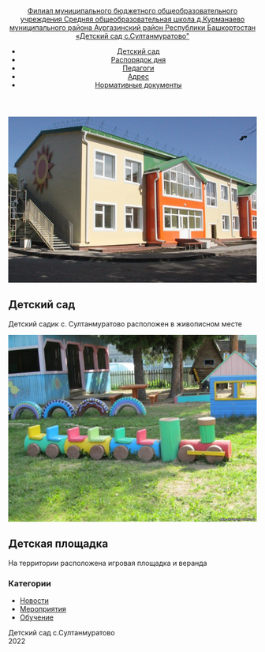<!DOCTYPE html>
<html>
<head>
  <meta charset="utf-8">
  <meta name="viewport" content="width=device-width, initial-scale=1">
  <title>Детский сад с Султанмуратово</title>
  <link rel="stylesheet" type="text/css" href="https://fonts.googleapis.com/css?family=Open+Sans:400,400italic,600,600italic,700,700italic|Playfair+Display:400,700&subset=latin,cyrillic">
  <link rel="stylesheet" type="text/css" href="https://cdnjs.cloudflare.com/ajax/libs/font-awesome/4.4.0/css/font-awesome.css">
  <link rel="stylesheet" type="text/css" href="style.css">
  <script src="https://cdnjs.cloudflare.com/ajax/libs/jquery/2.2.2/jquery.min.js"></script>
  <script src="https://cdnjs.cloudflare.com/ajax/libs/prefixfree/1.0.7/prefixfree.min.js"></script>  
</head>
<body>
<header>
    <nav class="container">
      <a class="logo" href="">
        Филиал муниципального бюджетного общеобразовательного учреждения Средняя общеобразовательная школа д.Курманаево муниципального района Аургазинский район Республики Башкортостан «Детский сад с.Султанмуратово"
      </a>
      <div class="nav-toggle"><span></span></div>
      <ul id="menu">
        <li><a href="./index.html">Детский сад</a></li>
        <li><a href="./time.html">Распорядок дня</a></li>
        <li><a href="./teacher.html">Педагоги</a></li>
		<li><a href="./address.html">Адрес</a></li>
        <li><a href="./doc.html">Нормативные документы</a></li>        
      </ul>
    </nav>
  </header>
  <div class="container">
  <div class="posts-list">
    <article id="post-1" class="post">
      <div class="post-image"><a href=""><img src="./DS.jpeg"></a></div>
      <div class="post-content">
        <h2 class="post-title">Детский сад</h2>
        <p>Детский садик с. Султанмуратово расположен в живописном месте</p>
        </div>      
    </article>
    <article id="post-2" class="post">
      <div class="post-image"><a href=""><img src="./TER.jpeg"></a></div>
      <div class="post-content">
        <h2 class="post-title">Детская площадка</h2>
        <p>На территории расположена игровая площадка и веранда</p>        
        </div>	   
          </article>	
  </div> <!-- конец div class="posts-list"-->
  <aside>
  <div class="widget">
    <h3 class="widget-title">Категории</h3>
    <ul class="widget-category-list">
      <li><a href=".\news.html">Новости</a></li>
      <li><a href=".\events.html">Мероприятия</a></li>
      <li><a href=".\study.html">Обучение</a></li>
    </ul>
  </div>  
</aside>
</div> <!-- конец div class="container"-->
<footer>
  <div class="container">
    <div class="footer-col"><span>Детский сад с.Султанмуратово</span></div>
    <div class="footer-col">
      <span>2022</span>
    </div>
    
  </div>
</footer>
<script>
$('.nav-toggle').on('click', function(){
  $('#menu').toggleClass('active');
});
</script>
</body>	
</html>
